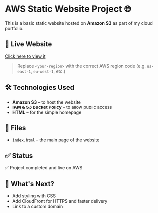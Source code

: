 # AWS Static Website Project 🌐

This is a basic static website hosted on **Amazon S3** as part of my cloud portfolio.

## 🔗 Live Website

[Click here to view it](http://Essie-static-site.s3-website-<your-region>.amazonaws.com)

> Replace `<your-region>` with the correct AWS region code (e.g. `us-east-1`, `eu-west-1`, etc.)

## 🛠️ Technologies Used

- **Amazon S3** – to host the website
- **IAM & S3 Bucket Policy** – to allow public access
- **HTML** – for the simple homepage

## 📄 Files

- `index.html` – the main page of the website

## ✅ Status

✅ Project completed and live on AWS

## 🚀 What's Next?

- Add styling with CSS
- Add CloudFront for HTTPS and faster delivery
- Link to a custom domain
